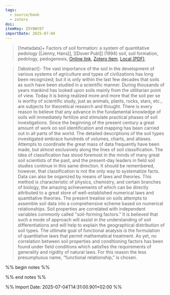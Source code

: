 ```yaml
---
tags:
  - source/book
  - zotero
doi: 
itemKey: ZXY8WY87
importDate: 2025-07-04
---
```

>[!metadata]+
> Factors of soil formation: a system of quantitative pedology
> [[Jenny, Hans]], 
> [[Dover Publ]] (1994)
> soil, soil formation, pedology, pedogenesis, 
> [Online link](), [Zotero Item](zotero://select/library/items/ZXY8WY87), [Local (PDF)](file://C:/Users/aburg/Documents/references/zotero/storage/AHNPMWZJ/Jenny1994_Factorssoil.pdf), 

>[!abstract]-
>The vast importance of the soil in the development of various
systems of agriculture and types of civilizations has long been
recognized; but it is only within the last few decades that soils as such
have been studied in a scientific manner. During thousands of years
mankind has looked upon soils mainly from the utilitarian point of
view. Today it is being realized more and more that the soil per se is
worthy of scientific study, just as animals, plants, rocks, stars, etc., are
subjects for theoretical research and thought. There is every reason to
believe that any advance in the fundamental knowledge of soils will
immediately fertilize and stimulate practical phases of soil
investigations.
Since the beginning of the present century a great amount of work
on soil identification and mapping has been carried out in all parts of
the world. The detailed descriptions of the soil types investigated
embrace hundreds of volumes, charts, and atlases. Attempts to
coordinate the great mass of data frequently have been made, but
almost exclusively along the lines of soil classification. The idea of
classification has stood foremost in the minds of many great soil
scientists of the past, and the present-day leaders in field soil studies
continue in this same direction.
It should be remembered, however, that classification is not the
only way to systematize facts. Data can also be organized by means of
laws and theories. This method is characteristic of physics, chemistry,
and certain branches of biology, the amazing achievements of which
can be directly attributed to a great store of well-established numerical
laws and quantitative theories. The present treatise on soils attempts
to assemble soil data into a comprehensive scheme based on
numerical relationships. Soil properties are correlated with
independent variables commonly called "soil-forming factors." It is
believed that such a mode of approach will assist in the understanding
of soil differentiations and will help to explain the geographical
distribution of soil types. The ultimate goal of functional analysis is
the formulation of quantitative laws that permit mathematical
treatment. As yet, no correlation between soil properties and
conditioning factors has been found under field conditions which
satisfies the requirements of generality and rigidity of natural laws.
For this reason the less presumptuous name, "functional relationship,"
is chosen.

%% begin notes %%

%% end notes %%

%% Import Date: 2025-07-04T14:31:00.901+02:00 %%
